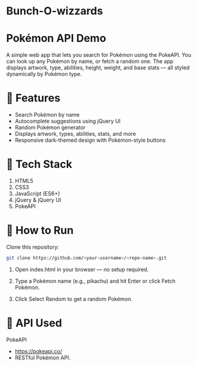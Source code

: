 # Bunch-O-wizzards
# Pokémon API Demo

A simple web app that lets you search for Pokémon using the PokeAPI. You can look up any Pokémon by name, or fetch a random one. The app displays artwork, type, abilities, height, weight, and base stats — all styled dynamically by Pokémon type.

# 🌟 Features

- Search Pokémon by name
- Autocomplete suggestions using jQuery UI
- Random Pokémon generator
- Displays artwork, types, abilities, stats, and more
- Responsive dark-themed design with Pokémon-style buttons

# 🧠 Tech Stack

1. HTML5
2. CSS3
3. JavaScript (ES6+)
4. jQuery & jQuery UI
5. PokeAPI

# 🚀 How to Run

Clone this repository:

```bash 
git clone https://github.com/<your-username>/<repo-name>.git
```

1. Open index.html in your browser — no setup required.

2. Type a Pokémon name (e.g., pikachu) and hit Enter or click Fetch Pokémon.

3. Click Select Random to get a random Pokémon.

# 📡 API Used

PokeAPI
- https://pokeapi.co/ 
- RESTful Pokémon API.
